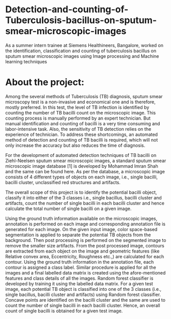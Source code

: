 # Detection-and-counting-of-Tuberculosis-bacillus-on-sputum-smear-microscopic-images
As a summer intern trainee at Siemens Healthineers, Bangalore, worked on the identification, classification and counting of tuberculosis bacillus on sputum smear microscopic images using Image processing and Machine learning techniques

# About the project:
Among the several methods of Tuberculosis (TB) diagnosis, sputum smear microscopy test is a non-invasive and economical one and is therefore, mostly preferred. In this test, the level of TB infection is identified by counting the number of TB bacilli count on the microscopic image. This counting process is manually performed by an expert technician. But manual identification and counting of bacilli is a very time consuming and labor-intensive task. Also, the sensitivity of TB detection relies on the experience of technician. To address these shortcomings, an automated method of detection and counting of TB bacilli is required, which will not only increase the accuracy but also reduces the time of diagnosis.

For the development of automated detection techniques of TB bacilli on Ziehl-Neelsen sputum smear microscopic images, a standard sputum smear microscopic image database [1] is developed by Mohammad Imran Shah and the same can be found here. As per the database, a microscopic image consists of 4 different types of objects on each image, i.e., single bacilli, bacilli cluster, unclassified red structures and artifacts. 

The overall scope of this project is to identify the potential bacilli object, classify it into either of the 3 classes i.e., single bacillus, bacilli cluster and artifacts, count the number of single bacilli in each bacilli cluster and hence calculate the total number of single bacilli on a given image.

Using the ground truth information available on the microscopic images, annotation is performed on each image and corresponding annotation file is generated for each image.
On the given input image, color space-based segmentation is applied to separate the potential TB objects from the background. Then post processing is performed on the segmented image to remove the smaller size artifacts. From the post processed image, contours are extracted from each object on the image and geometric features (like Relative convex area, Eccentricity, Roughness etc.,) are calculated for each contour. Using the ground truth information in the annotation file, each contour is assigned a class label. Similar procedure is applied for all the images and a final labelled data matrix is created using the afore-mentioned features and class details of all the images. Random forest classifier is developed by training it using the labelled data matrix. For a given test image, each potential TB object is classified into one of the 3 classes (i.e., single bacillus, bacilli cluster and artifacts) using Random forest classifier. Concave points are identified on the bacilli cluster and the same are used to count the number of single bacilli in each bacilli cluster. Hence, an overall count of single bacilli is obtained for a given test image. 
